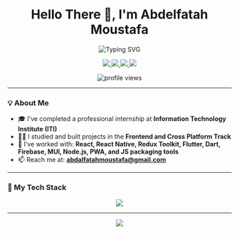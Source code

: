 <h1 align="center">Hello There 👋, I'm Abdelfatah Moustafa</h1>

<p align="center">
  <img src="https://readme-typing-svg.herokuapp.com?font=Fira+Code&size=30&pause=1000&center=true&vCenter=true&width=600&lines=Frontend+Developer;React+Native+Developer;Flutter+Developer;ITI+Internship+Graduate;Clean+Code+Enthusiast" alt="Typing SVG" />
</p>

<p align="center">
  <a href="https://wa.me/201017783451" target="_blank">
    <img src="https://img.shields.io/badge/-WhatsApp-25D366?style=for-the-badge&logo=whatsapp&logoColor=white" />
  </a>
  <a href="mailto:abdalfatahmoustafa@gmail.com">
    <img src="https://img.shields.io/badge/-Gmail-D14836?style=for-the-badge&logo=gmail&logoColor=white" />
  </a>
  <a href="https://github.com/abdalfatahmoustafa/">
    <img src="https://img.shields.io/badge/-GitHub-181717?style=for-the-badge&logo=github&logoColor=white" />
  </a>
  <a href="https://www.linkedin.com/in/abdelfatahmoustafa/">
    <img src="https://img.shields.io/badge/-LinkedIn-0077B5?style=for-the-badge&logo=linkedin&logoColor=white" />
  </a>
</p>

<p align="center">
  <img src="https://komarev.com/ghpvc/?username=abdalfatahmoustafa&label=Profile%20views&color=6c5ce7&style=flat" alt="profile views" />
</p>

---

### 💡 About Me

- 🎓 I’ve completed a professional internship at **Information Technology Institute (ITI)**  
- 🧑‍💻 I studied and built projects in the **Frontend and Cross Platform Track**  
- 💪 I’ve worked with: **React, React Native, Redux Toolkit, Flutter, Dart, Firebase, MUI, Node.js, PWA, and JS packaging tools**  
- 📫 Reach me at: **abdalfatahmoustafa@gmail.com**

---

### 🚀 My Tech Stack

<p align="center">
  <img src="https://skillicons.dev/icons?i=html,css,sass,js,ts,dart,vscode,git,nodejs,react,redux,nextjs,flutter,firebase,figma" />
</p>

---

<p align="center">
  <img src="https://capsule-render.vercel.app/api?type=waving&color=6C63FF&height=100&section=footer"/>
</p>
